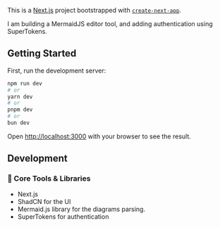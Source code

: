 This is a [Next.js](https://nextjs.org) project bootstrapped with [`create-next-app`](https://nextjs.org/docs/app/api-reference/cli/create-next-app).

I am building a MermaidJS editor tool, and adding authentication using SuperTokens.

## Getting Started

First, run the development server:

```bash
npm run dev
# or
yarn dev
# or
pnpm dev
# or
bun dev
```

Open [http://localhost:3000](http://localhost:3000) with your browser to see the result.

## Development 

### 🔧 Core Tools & Libraries

* Next.js 
* ShadCN for the UI
* Mermaid.js library for the diagrams parsing.
* SuperTokens for authentication